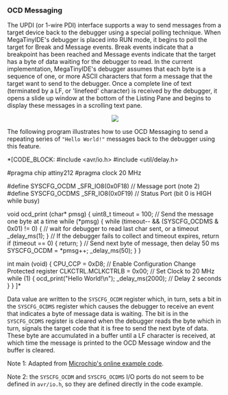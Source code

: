 ### OCD Messaging

The UPDI (or 1-wire PDI) interface supports a way to send messages from a target device back to the debugger using a special polling technique.  When MegaTinyIDE's debugger is placed into RUN mode, it begins to poll the target for Break and Message events.  Break events indicate that a breakpoint has been reached and Message events indicate that the target has a byte of data waiting for the debugger to read.  In the current implementation, MegaTinyIDE's debugger assumes that each byte is a sequence of one, or more ASCII characters that form a message that the target want to send to the debugger.  Once a complete line of text (terminated by a LF, or 'linefeed' character) is received by the debugger, it opens a slide up window at the bottom of the Listing Pane and begins to display these messages in a scrolling text pane.

<p align="center"><img src="/documentation/images/ocdmsg.png"></p>

The following program illustrates how to use OCD Messaging to send a repeating series of `"Hello World!"` messages back to the debugger using this feature.

*[CODE_BLOCK:
#include <avr/io.h>
#include <util/delay.h>

#pragma chip 	attiny212
#pragma clock   20 MHz

#define SYSCFG_OCDM     _SFR_IO8(0x0F18)    // Message port (note 2)
#define SYSCFG_OCDMS    _SFR_IO8(0x0F19)    // Status Port (bit 0 is HIGH while busy)

void ocd_print (char* pmsg) {
  uint8_t timeout = 100;
  // Send the message one byte at a time
  while (*pmsg) {
    while (timeout-- && (SYSCFG_OCDMS & 0x01) != 0) {
    // wait for debugger to read last char sent, or a timeout
    _delay_ms(1);
    }
    // If the debugger fails to collect and timeout expires, return
    if (timeout == 0) {
      return;
    }
    // Send next byte of message, then delay 50 ms
    SYSCFG_OCDM = *pmsg++;
    _delay_ms(50);
  }
}

int main (void) {
  CPU_CCP = 0xD8;                     // Enable Configuration Change Protected register
  CLKCTRL.MCLKCTRLB = 0x00;           // Set Clock to 20 MHz
  while (1) {
    ocd_print("Hello World!\n");
    _delay_ms(2000);                  // Delay 2 seconds
  }
}
]*

Data value are written to the `SYSCFG_OCDM` register which, in turn, sets a bit in the `SYSCFG_OCDMS` register which causes the debugger to receive an event that indicates a byte of message data is waiting.  The bit is in the `SYSCFG_OCDMS` register is cleared when the debugger reads the byte which in turn, signals the target code that it is free to send the next byte of data.  These byte are accumulated in a buffer until a LF character is received, at which time the message is printed to the OCD Message window and the buffer is cleared.

Note 1: Adapted from [Microchip's online example code](https://onlinedocs.microchip.com/pr/GUID-F897CF19-8EAC-457A-BE11-86BDAC9B59CF-en-US-10/index.html?GUID-E78EB8EB-1033-4015-8BFD-8532C4BD9DAE).

Note 2: the `SYSCFG_OCDM` and `SYSCFG_OCDMS` I/O ports do not seem to be defined in `avr/io.h`, so they are defined directly in the code example.
